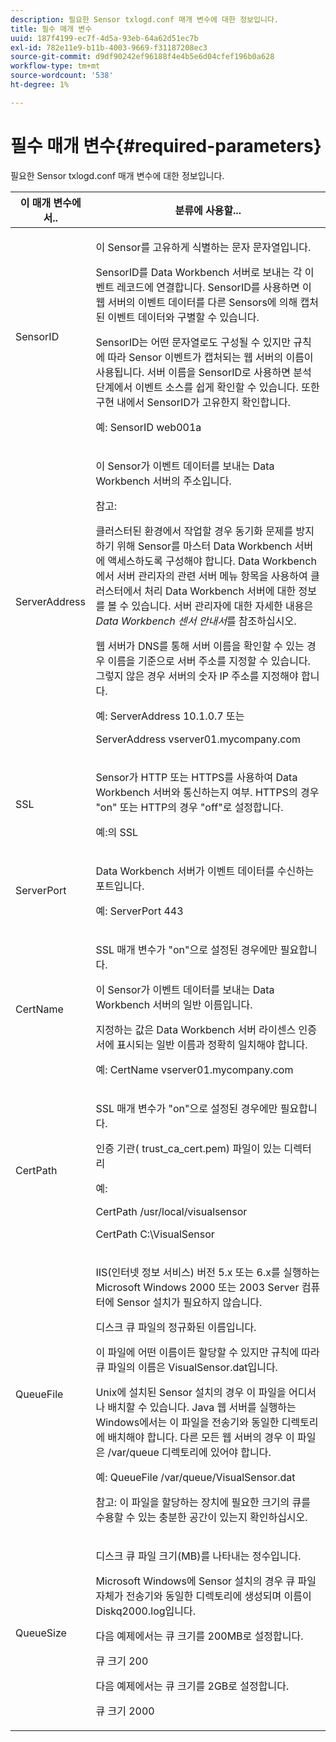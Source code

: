 ```yaml
---
description: 필요한 Sensor txlogd.conf 매개 변수에 대한 정보입니다.
title: 필수 매개 변수
uuid: 187f4199-ec7f-4d5a-93eb-64a62d51ec7b
exl-id: 782e11e9-b11b-4003-9669-f31187208ec3
source-git-commit: d9df90242ef96188f4e4b5e6d04cfef196b0a628
workflow-type: tm+mt
source-wordcount: '538'
ht-degree: 1%

---
```


# 필수 매개 변수{#required-parameters}

필요한 Sensor txlogd.conf 매개 변수에 대한 정보입니다.

<table id="table_69CFE10A3707403F9793137B128E706A"> 
 <thead> 
  <tr> 
   <th colname="col1" class="entry"> 이 매개 변수에서.. </th> 
   <th colname="col2" class="entry"> 분류에 사용할... </th> 
  </tr> 
 </thead>
 <tbody> 
  <tr> 
   <td colname="col1"> SensorID </td> 
   <td colname="col2"> <p>이 <span class="wintitle"> Sensor</span>를 고유하게 식별하는 문자 문자열입니다. </p> <p> <span class="wintitle"> </span> SensorID를 Data Workbench 서버로 보내는 각 이벤트 레코드에  <span class="keyword"> 연결합니다</span>. SensorID를 사용하면 이 웹 서버의 이벤트 데이터를 다른 <span class="wintitle"> Sensors</span>에 의해 캡처된 이벤트 데이터와 구별할 수 있습니다. </p> <p>SensorID는 어떤 문자열로도 구성될 수 있지만 규칙에 따라 <span class="wintitle"> Sensor</span> 이벤트가 캡처되는 웹 서버의 이름이 사용됩니다. 서버 이름을 SensorID로 사용하면 분석 단계에서 이벤트 소스를 쉽게 확인할 수 있습니다. 또한 구현 내에서 SensorID가 고유한지 확인합니다. </p> <p>예:<span class="filepath"> SensorID web001a</span> </p> </td> 
  </tr> 
  <tr> 
   <td colname="col1"> ServerAddress </td> 
   <td colname="col2"> <p>이 <span class="wintitle"> Sensor</span>가 이벤트 데이터를 보내는 <span class="keyword"> Data Workbench 서버</span>의 주소입니다. </p> <p>참고:  <p>클러스터된 환경에서 작업할 경우 동기화 문제를 방지하기 위해 <span class="wintitle"> Sensor</span>를 마스터 <span class="keyword"> Data Workbench 서버</span>에 액세스하도록 구성해야 합니다. Data Workbench에서 <span class="wintitle"> 서버 관리자</span>의 관련 서버 메뉴 항목을 사용하여 클러스터에서 처리 <span class="keyword"> Data Workbench 서버</span>에 대한 정보를 볼 수 있습니다. <span class="wintitle"> 서버 관리자</span>에 대한 자세한 내용은 <i><span class="keyword"> Data Workbench</span><span class="wintitle"> 센서</span> 안내서</i>를 참조하십시오. </p> <p>웹 서버가 DNS를 통해 서버 이름을 확인할 수 있는 경우 이름을 기준으로 서버 주소를 지정할 수 있습니다. 그렇지 않은 경우 서버의 숫자 IP 주소를 지정해야 합니다. </p> <p>예:<span class="filepath"> ServerAddress 10.1.0.7</span> 또는 </p> <p> <span class="filepath"> ServerAddress vserver01.mycompany.com</span> </p> </p> </td> 
  </tr> 
  <tr> 
   <td colname="col1"> SSL </td> 
   <td colname="col2"> <p><span class="wintitle"> Sensor</span>가 HTTP 또는 HTTPS를 사용하여 <span class="keyword"> Data Workbench 서버</span>와 통신하는지 여부. HTTPS의 경우 "on" 또는 HTTP의 경우 "off"로 설정합니다. </p> <p>예:<span class="filepath"></span>의 SSL </p> </td> 
  </tr> 
  <tr> 
   <td colname="col1"> ServerPort </td> 
   <td colname="col2"> <p><span class="keyword"> Data Workbench 서버</span>가 이벤트 데이터를 수신하는 포트입니다. </p> <p>예:<span class="filepath"> ServerPort 443</span> </p> </td> 
  </tr> 
  <tr> 
   <td colname="col1"> CertName </td> 
   <td colname="col2"> <p>SSL 매개 변수가 "on"으로 설정된 경우에만 필요합니다. </p> <p>이 <span class="wintitle"> Sensor</span>가 이벤트 데이터를 보내는 <span class="keyword"> Data Workbench 서버</span>의 일반 이름입니다. </p> <p>지정하는 값은 <span class="keyword"> Data Workbench 서버</span> 라이센스 인증서에 표시되는 일반 이름과 정확히 일치해야 합니다. </p> <p>예:<span class="filepath"> CertName vserver01.mycompany.com</span> </p> </td> 
  </tr> 
  <tr> 
   <td colname="col1"> CertPath </td> 
   <td colname="col2"> <p>SSL 매개 변수가 "on"으로 설정된 경우에만 필요합니다. </p> <p>인증 기관(<span class="filepath"> trust_ca_cert.pem</span>) 파일이 있는 디렉터리 </p> <p>예: </p> <p> <span class="filepath"> CertPath /usr/local/visualsensor</span> </p> <p> <span class="filepath"> CertPath C:\VisualSensor</span> </p> </td> 
  </tr> 
  <tr> 
   <td colname="col1"> QueueFile </td> 
   <td colname="col2"> <p>IIS(인터넷 정보 서비스) 버전 5.x 또는 6.x를 실행하는 Microsoft Windows 2000 또는 2003 Server 컴퓨터에 <span class="wintitle"> Sensor</span> 설치가 필요하지 않습니다. </p> <p>디스크 큐 파일의 정규화된 이름입니다. </p> <p>이 파일에 어떤 이름이든 할당할 수 있지만 규칙에 따라 큐 파일의 이름은 <span class="filepath"> VisualSensor.dat</span>입니다. </p> <p>Unix에 설치된 <span class="wintitle"> Sensor</span> 설치의 경우 이 파일을 어디서나 배치할 수 있습니다. Java 웹 서버를 실행하는 Windows에서는 이 파일을 전송기와 동일한 디렉토리에 배치해야 합니다. 다른 모든 웹 서버의 경우 이 파일은 /var/queue 디렉토리에 있어야 합니다. </p> <p>예:<span class="filepath"> QueueFile /var/queue/VisualSensor.dat</span> </p> <p> <p>참고: 이 파일을 할당하는 장치에 필요한 크기의 큐를 수용할 수 있는 충분한 공간이 있는지 확인하십시오. </p> </p> </td> 
  </tr> 
  <tr> 
   <td colname="col1"> QueueSize </td> 
   <td colname="col2"> <p>디스크 큐 파일 크기(MB)를 나타내는 정수입니다. </p> <p>Microsoft Windows에 <span class="wintitle"> Sensor</span> 설치의 경우 큐 파일 자체가 전송기와 동일한 디렉토리에 생성되며 이름이 <span class="filepath"> Diskq2000.log</span>입니다. </p> <p>다음 예제에서는 큐 크기를 200MB로 설정합니다. </p> <p>큐 크기 200 </p> <p>다음 예제에서는 큐 크기를 2GB로 설정합니다. </p> <p>큐 크기 2000 </p> </td> 
  </tr> 
 </tbody> 
</table>
